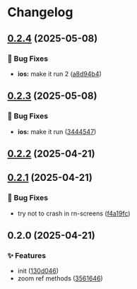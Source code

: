 # Changelog

## [0.2.4](https://github.com/shovel-kun/react-native-telephoto/compare/v0.2.3...v0.2.4) (2025-05-08)

### 🐛 Bug Fixes

* **ios:** make it run 2 ([a8d94b4](https://github.com/shovel-kun/react-native-telephoto/commit/a8d94b4e2267f94457f1eb71668c80ed7932d8a5))

## [0.2.3](https://github.com/shovel-kun/react-native-telephoto/compare/v0.2.2...v0.2.3) (2025-05-08)

### 🐛 Bug Fixes

* **ios:** make it run ([3444547](https://github.com/shovel-kun/react-native-telephoto/commit/3444547864148a626137f5bea14151938df743af))

## [0.2.2](https://github.com/shovel-kun/react-native-telephoto/compare/v0.2.1...v0.2.2) (2025-04-21)

## [0.2.1](https://github.com/shovel-kun/react-native-telephoto/compare/v0.2.0...v0.2.1) (2025-04-21)

### 🐛 Bug Fixes

* try not to crash in rn-screens ([f4a19fc](https://github.com/shovel-kun/react-native-telephoto/commit/f4a19fc9c624c4283b297ff71d8b714867cd693f))

## 0.2.0 (2025-04-21)

### ✨ Features

* init ([130d046](https://github.com/shovel-kun/react-native-telephoto/commit/130d04698e378738c93c0cd321524b16ffd9c15d))
* zoom ref methods ([3561646](https://github.com/shovel-kun/react-native-telephoto/commit/3561646f287ae501d0198e3d5800a832675886dd))
